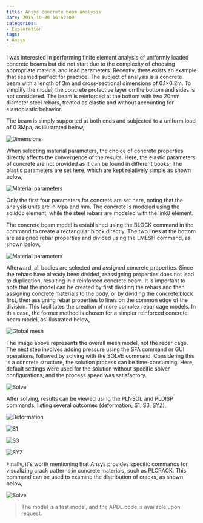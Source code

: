 ```yaml
---
title: Ansys concrete beam analysis
date: 2015-10-30 16:52:00
categories:
- Exploration
tags:
- Ansys
---
```


I was interested in performing finite element analysis of uniformly loaded concrete beams but did not start due to the complexity of choosing appropriate material and load parameters. Recently, there exists an example that seemed perfect for practice. The subject of analysis is a concrete beam with a length of 3m and cross-sectional dimensions of 0.1×0.2m. To simplify the model, the concrete protective layer on the bottom and sides is not considered. The beam is reinforced at the bottom with two 20mm diameter steel rebars, treated as elastic and without accounting for elastoplastic behavior. 

<!-- more -->

The beam is simply supported at both ends and subjected to a uniform load of 0.3Mpa, as illustrated below,

![Dimensions](/uploads/imgs/2015/Ansys_Concrete_Cal.svg)

When selecting material parameters, the choice of concrete properties directly affects the convergence of the results. Here, the elastic parameters of concrete are not provided as it can be found in different books; The plastic parameters are set here, which are kept relatively simple as shown below,

![Material parameters](/uploads/imgs/2015/Ansys_Concrete_Cal1.png)

Only the first four parameters for concrete are set here, noting that the analysis units are in Mpa and mm. The concrete is modeled using the solid65 element, while the steel rebars are modeled with the link8 element.

The concrete beam model is established using the BLOCK command in the command to create a rectangular block directly. The two lines at the bottom are assigned rebar properties and divided using the LMESH command, as shown below,

![Material parameters](/uploads/imgs/2015/Ansys_Concrete_Cal2.png)

Afterward, all bodies are selected and assigned concrete properties. Since the rebars have already been divided, reassigning properties does not lead to duplication, resulting in a reinforced concrete beam. It is important to note that the model can be created by first dividing the rebars and then assigning concrete materials to the body, or by dividing the concrete block first, then assigning rebar properties to lines on the common edge of the division. This facilitates the creation of more complex rebar cage models. In this case, the former method is chosen for a simpler reinforced concrete beam model, as illustrated below,

![Global mesh](/uploads/imgs/2015/Ansys_Concrete_Cal3.png)

The image above represents the overall mesh model, not the rebar cage. The next step involves adding pressure using the SFA command or GUI operations, followed by solving with the SOLVE command. Considering this is a concrete structure, the solution process can be time-consuming. Here, default settings were used for the solution without specific solver configurations, and the process speed was satisfactory.

![Solve](/uploads/imgs/2015/Ansys_Concrete_Cal4.png)

After solving, results can be viewed using the PLNSOL and PLDISP commands, listing several outcomes (deformation, S1, S3, SYZ),

![Deformation](/uploads/imgs/2015/Ansys_Concrete_Cal5.png)

![S1](/uploads/imgs/2015/Ansys_Concrete_Cal6.png)

![S3](/uploads/imgs/2015/Ansys_Concrete_Cal7.png)

![SYZ](/uploads/imgs/2015/Ansys_Concrete_Cal8.png)

Finally, it's worth mentioning that Ansys provides specific commands for visualizing crack patterns in concrete materials, such as PLCRACK. This command can be used to examine the distribution of cracks, as shown below,

![Solve](/uploads/imgs/2015/Ansys_Concrete_Cal9.png)

> The model is a test model, and the APDL code is available upon request.